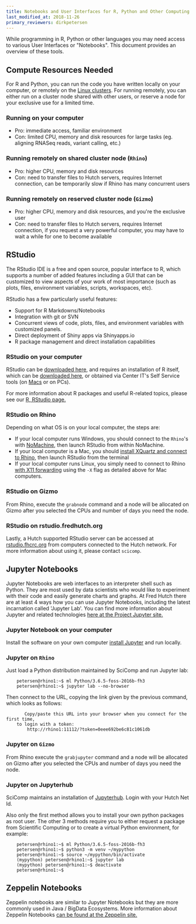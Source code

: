 ```yaml
---
title: Notebooks and User Interfaces for R, Python and Other Computing Languages
last_modified_at: 2018-11-26
primary_reviewers: dirkpetersen
---
```

While programming in R, Python or other languages you may need access to various User Interfaces or "Notebooks".  This document provides an overview of these tools.

## Compute Resources Needed
For R and Python, you can run the code you have written locally on your computer, or remotely on the [Linux clusters](/computing/cluster_rhinoGizmo/). For running remotely, you can either run on a cluster node shared with other users, or reserve a node for your exclusive use for a limited time.

### Running on your computer
- Pro: immediate access, familiar environment
- Con: limited CPU, memory and disk resources for large tasks (eg. aligning RNASeq reads, variant calling, etc.)

### Running remotely on shared cluster node (`Rhino`)
- Pro: higher CPU, memory and disk resources
- Con: need to transfer files to Hutch servers, requires Internet connection, can be temporarily slow if Rhino has many concurrent users

### Running remotely on reserved cluster node (`Gizmo`)
- Pro: higher CPU, memory and disk resources, and you're the exclusive user
- Con: need to transfer files to Hutch servers, requires Internet connection, if you request a very powerful computer, you may have to wait a while for one to become available


## RStudio
The RStudio IDE is a free and open source, popular interface to R, which supports a number of added features including a GUI that can be customized to view aspects of your work of most importance (such as plots, files, environment variables, scripts, workspaces, etc).    

RStudio has a few particularly useful features:
- Support for R Markdowns/Notebooks
- Integration with git or SVN
- Concurrent views of code, plots, files, and environment variables with customized panels.  
- Direct deployment of Shiny apps via Shinyapps.io
- R package management and direct installation capabilities

### RStudio on your computer
RStudio can be [downloaded here](https://www.rstudio.com/), and requires an installation of R itself, which can be [downloaded here](https://cran.r-project.org/), or obtained via Center IT's Self Service tools (on [Macs](https://centernet.fredhutch.org/cn/u/center-it/help-desk/mac-support/jamf-pro.html) or on PCs).

For more information about R packages and useful R-related topics, please see our [R, RStudio page.](/bioinformatics/prog_R/)

### RStudio on Rhino
Depending on what OS is on your local computer, the steps are:
- If your local computer runs Windows, you should connect to the `Rhino`'s with [NoMachine](/computing/access_methods/#nomachine-nx-access-multi-os), then launch RStudio from within NoMachine.
- If your local computer is a Mac, you should [install XQuartz and connect to Rhino](/computing/access_methods/#xquartz-x11-mac-osx), then launch RStudio from the terminal
- If your local computer runs Linux, you simply need to connect to Rhino [with X11 forwarding](/computing/access_methods/#xquartz-x11-mac-osx) using the `-X` flag as detailed above for Mac computers.

### RStudio on Gizmo
From Rhino, execute the `grabnode` command and a node will be allocated on Gizmo after you selected the CPUs and number of days you need the node.

### RStudio on rstudio.fredhutch.org
Lastly, a Hutch supported RStudio server can be accessed at [rstudio.fhcrc.org](http://rstudio.fhcrc.org) from computers connected to the Hutch network. For more information about using it, please contact `scicomp`.

## Jupyter Notebooks

Jupyter Notebooks are web interfaces to an interpreter shell such as Python. They are most used by data scientists who would like to experiment with their code and easily generate charts and graphs. At Fred Hutch there are at least 4 ways how you can use Jupyter Notebooks, including the latest incarnation called 'Jupyter Lab'.  You can find more information about Jupyter and related technologies [here at the Project Jupyter site.](http://jupyter.org/)

### Jupyter Notebook on your computer

Install the software on your own computer [install Jupyter](http://jupyter.org/install) and run locally.

### Jupyter on `Rhino`

Just load a Python distribution maintained by SciComp and run Jupyter lab:

```
    petersen@rhino1:~$ ml Python/3.6.5-foss-2016b-fh3
    petersen@rhino1:~$ jupyter lab --no-browser
```

Then connect to the URL, copying the link given by the previous command, which looks as follows:
```
       Copy/paste this URL into your browser when you connect for the first time,
    to login with a token:
        http://rhino1:11112/?token=0eee692be6c81c1061db
```
### Jupyter on `Gizmo`

From Rhino execute the `grabjupyter` command and a node will be allocated on Gizmo after you selected the CPUs and number of days you need the node.

### Jupyter on Jupyterhub

SciComp maintains an installation of [Jupyterhub](https://jupyterhub.fhcrc.org/). Login with your Hutch Net Id.

Also only the first method allows you to install your own python packages as root user. The other 3 methods require you to either request a package from Scientific Computing or to create a virtual Python environment, for example:
```
    petersen@rhino1:~$ ml Python/3.6.5-foss-2016b-fh3
    petersen@rhino1:~$ python3 -m venv ~/mypython
    petersen@rhino1:~$ source ~/mypython/bin/activate
    (mypython) petersen@rhino1:~$ jupyter lab
    (mypython) petersen@rhino1:~$ deactivate
    petersen@rhino1:~$
```

## Zeppelin Notebooks

Zeppelin notebooks are similar to Jupyter Notebooks but they are more commonly used in Java / BigData Ecosystems. More information about Zeppelin Notebooks [can be found at the Zeppelin site.](https://zeppelin.apache.org/)
